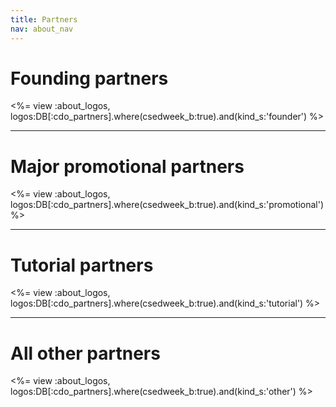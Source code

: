 ```yaml
---
title: Partners
nav: about_nav
---
```

# Founding partners

<%= view :about_logos, logos:DB[:cdo_partners].where(csedweek_b:true).and(kind_s:'founder') %>

---

# Major promotional partners

<%= view :about_logos, logos:DB[:cdo_partners].where(csedweek_b:true).and(kind_s:'promotional') %>

---

# Tutorial partners

<%= view :about_logos, logos:DB[:cdo_partners].where(csedweek_b:true).and(kind_s:'tutorial') %>

---

# All other partners

<%= view :about_logos, logos:DB[:cdo_partners].where(csedweek_b:true).and(kind_s:'other') %>
